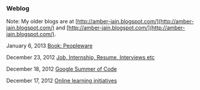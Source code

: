 ### Weblog

Note: My older blogs are at [http://amber-jain.blogspot.com/](http://amber-jain.blogspot.com/) and [http://amber-jain.blogspot.com/](http://amber-jain.blogspot.com/).

<div id="blog-index">
<span class="label date">January 6, 2013</span>
<span><a href="./peopleware.html">Book: Peopleware</a></span>

<span class="label date">December 23, 2012</span>
<span><a href="./job-internship-resumes-interview.html">Job, Internship, Resume, Interviews etc</a></span>

<span class="label date">December 18, 2012</span>
<span><a href="./gsoc.html">Google Summer of Code</a></span>

<span class="label date">December 17, 2012</span>
<span><a href="./online-learning-initiatives.html">Online learning initiatives</a></span>
</div>
